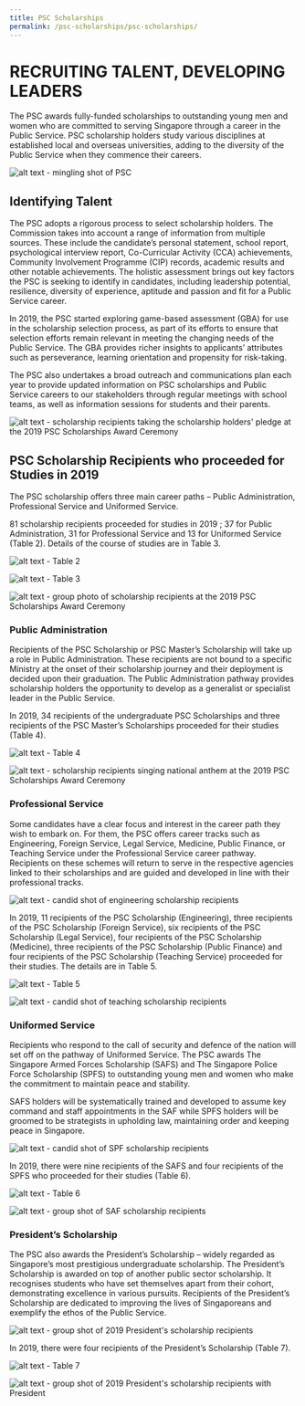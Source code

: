 ```yaml
---
title: PSC Scholarships
permalink: /psc-scholarships/psc-scholarships/
---
```

# **RECRUITING TALENT, DEVELOPING LEADERS**

The PSC awards fully-funded scholarships to outstanding young men and women who are committed to serving Singapore through a career in the Public Service. PSC scholarship holders study various disciplines at established local and overseas universities, adding to the diversity of the Public Service when they commence their careers.

![alt text - mingling shot of PSC](/images/1.jpg)


## **Identifying Talent** 

The PSC adopts a rigorous process to select scholarship holders. The Commission takes into account a range of information from multiple sources. These include the candidate’s personal statement, school report, psychological interview report, Co-Curricular Activity (CCA) achievements, Community Involvement Programme (CIP) records, academic results and other notable achievements. The holistic assessment brings out key factors the PSC is seeking to identify in candidates, including leadership potential, resilience, diversity of experience, aptitude and passion and fit for a Public Service career.

In 2019, the PSC started exploring game-based assessment (GBA) for use in the scholarship selection process, as part of its efforts to ensure that selection efforts remain relevant in meeting the changing needs of the Public Service. The GBA provides richer insights to applicants’ attributes such as perseverance, learning orientation and propensity for risk-taking.  

The PSC also undertakes a broad outreach and communications plan each year to provide updated information on PSC scholarships and Public Service careers to our stakeholders through regular meetings with school teams, as well as information sessions for students and their parents. 

![alt text - scholarship recipients taking the scholarship holders' pledge at the 2019 PSC Scholarships Award Ceremony](/images/2.jpg)


## **PSC Scholarship Recipients who proceeded for Studies in 2019**

The PSC scholarship offers three main career paths – Public Administration, Professional Service and Uniformed Service. 

81 scholarship recipients proceeded for studies in 2019 ; 37 for Public Administration, 31 for Professional Service and 13 for Uniformed Service (Table 2). Details of the course of studies are in Table 3.

![alt text - Table 2](/images/Table2.jpg)


![alt text - Table 3](/images/Table3.jpg)


![alt text - group photo of scholarship recipients at the 2019 PSC Scholarships Award Ceremony](/images/3.jpg)


### **Public Administration**

Recipients of the PSC Scholarship or PSC Master’s Scholarship will take up a role in Public Administration. These recipients are not bound to a specific Ministry at the onset of their scholarship journey and their deployment is decided upon their graduation. The Public Administration pathway provides scholarship holders the opportunity to develop as a generalist or specialist leader in the Public Service. 

In 2019, 34 recipients of the undergraduate PSC Scholarships and three recipients of the PSC Master’s Scholarships proceeded for their studies (Table 4).

![alt text - Table 4](/images/Table4.jpg)


![alt text - scholarship recipients singing national anthem at the 2019 PSC Scholarships Award Ceremony](/images/4.jpg)


### **Professional Service**

Some candidates have a clear focus and interest in the career path they wish to embark on. For them, the PSC offers career tracks such as Engineering, Foreign Service, Legal Service, Medicine, Public Finance, or Teaching Service under the Professional Service career pathway. Recipients on these schemes will return to serve in the respective agencies linked to their scholarships and are guided and developed in line with their professional tracks.

![alt text - candid shot of engineering scholarship recipients](/images/5.jpg)

In 2019, 11 recipients of the PSC Scholarship (Engineering), three recipients of the PSC Scholarship (Foreign Service), six recipients of the PSC Scholarship (Legal Service), four recipients of the PSC Scholarship (Medicine), three recipients of the PSC Scholarship (Public Finance) and four recipients of the PSC Scholarship (Teaching Service) proceeded for their studies. The details are in Table 5.

![alt text - Table 5](/images/Table5.jpg)


![alt text - candid shot of teaching scholarship recipients](/images/6.jpg)


### **Uniformed Service**

Recipients who respond to the call of security and defence of the nation will set off on the pathway of Uniformed Service. The PSC awards The Singapore Armed Forces Scholarship (SAFS) and The Singapore Police Force Scholarship (SPFS) to outstanding young men and women who make the commitment to maintain peace and stability. 

SAFS holders will be systematically trained and developed to assume key command and staff appointments in the SAF while SPFS holders will be groomed to be strategists in upholding law, maintaining order and keeping peace in Singapore.

![alt text - candid shot of SPF scholarship recipients](/images/7.jpg)

In 2019, there were nine recipients of the SAFS and four recipients of the SPFS who proceeded for their studies (Table 6).

![alt text - Table 6](/images/Table6.jpg)


![alt text - group shot of SAF scholarship recipients](/images/8.jpg)


### **President’s Scholarship** 

The PSC also awards the President’s Scholarship – widely regarded as Singapore’s most prestigious undergraduate scholarship. The President’s Scholarship is awarded on top of  another public sector scholarship. It recognises students who have set themselves apart from their cohort, demonstrating excellence in various pursuits. Recipients of the President’s Scholarship are dedicated to improving the lives of Singaporeans and exemplify the ethos of the Public Service. 

![alt text - group shot of 2019 President's scholarship recipients](/images/9.jpg)

In 2019, there were four recipients of the President’s Scholarship (Table 7).

![alt text - Table 7](/images/Table7.jpg)


![alt text - group shot of 2019 President's scholarship recipients with President](/images/10.jpg)
